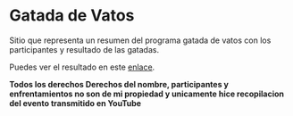 # Gatada de Vatos

Sitio que representa un resumen del programa gatada de vatos con los participantes y resultado de las gatadas.

Puedes ver el resultado en este [enlace](https://gatadadevatos-6d757.web.app/).

**Todos los derechos Derechos del nombre, participantes y enfrentamientos no son de mi propiedad y unicamente hice recopilacion del evento transmitido en YouTube**
